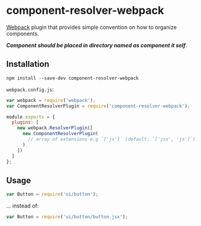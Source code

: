 # component-resolver-webpack

[Webpack](http://webpack.github.io) plugin that provides simple convention on
how to organize components.

_**Component should be placed in directory named as component it self**._

## Installation

```
npm install --save-dev component-resolver-webpack
```

`webpack.config.js`:
``` javascript
var webpack = require('webpack');
var ComponentResolverPlugin = require('component-resolver-webpack');

module.exports = {
  plugins: [
    new webpack.ResolverPlugin([
      new ComponentResolverPlugin(
        // array of extensions e.g `['js']` (default: `['jsx', 'js']`)
      )
    ])
  ]
};
```

## Usage


``` js
var Button = require('ui/button');
```

... instead of:

``` js
var Button = require('ui/button/button.jsx');
```
